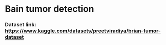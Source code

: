 # Bain tumor detection

### Dataset link: https://www.kaggle.com/datasets/preetviradiya/brian-tumor-dataset
